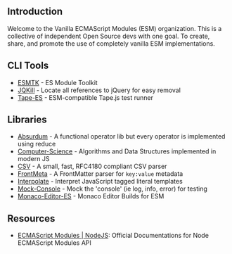 ## Introduction

Welcome to the Vanilla ECMAScript Modules (ESM) organization. This is a collective of independent Open Source devs with one goal. To create, share, and promote the use of completely vanilla ESM implementations.

## CLI Tools

- [ESMTK][] - ES Module Toolkit
- [JQKill][] - Locate all references to jQuery for easy removal
- [Tape-ES][] - ESM-compatible Tape.js test runner

## Libraries

- [Absurdum][] - A functional operator lib but every operator is implemented using reduce
- [Computer-Science][] - Algorithms and Data Structures implemented in modern JS
- [CSV][] - A small, fast, RFC4180 compliant CSV parser
- [FrontMeta][] - A FrontMatter parser for `key:value` metadata
- [Interpolate][] - Interpret JavaScript tagged literal templates
- [Mock-Console][] - Mock the 'console' (ie log, info, error) for testing
- [Monaco-Editor-ES][] - Monaco Editor Builds for ESM

[Absurdum]: https://github.com/vanillaes/absurdum
[Computer-Science]: https://github.com/vanillaes/computer-science
[CSV]: https://github.com/vanillaes/csv
[ESMTK]: https://github.com/vanillaes/esmtk
[FrontMeta]: https://github.com/vanillaes/frontmeta
[Interpolate]: https://github.com/vanillaes/interpolate
[JQKill]: https://github.com/vanillaes/jqkill
[Mock-Console]: https://github.com/vanillaes/mock-console
[Monaco-Editor-ES]: https://github.com/vanillaes/monaco-editor-es
[Tape-ES]: https://github.com/vanillaes/tape-es

## Resources

- [ECMAScript Modules | NodeJS][]: Official Documentations for Node ECMAScript Modules API

[ECMAScript Modules | NodeJS]: https://nodejs.org/api/esm.html
